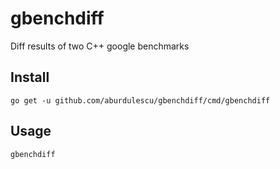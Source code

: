 # gbenchdiff
Diff results of two C++ google benchmarks

## Install

```
go get -u github.com/aburdulescu/gbenchdiff/cmd/gbenchdiff
```

## Usage

```
gbenchdiff
```
